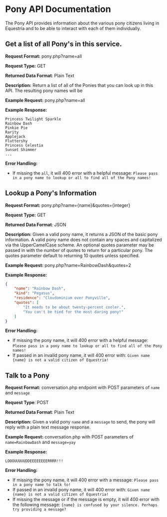 # Pony API Documentation
The Pony API provides information about the various pony citizens living in Equestria and to be able to interact with each of them individually.

## Get a list of all Pony's in this service.
**Request Format:** pony.php?name=all

**Request Type:** GET

**Returned Data Format**: Plain Text

**Description:** Return a list of all of the Ponies that you can look up in this API.
The resulting pony names will be

**Example Request:** pony.php?name=all

**Example Response:**
```
Princess Twilight Sparkle
Rainbow Dash
Pinkie Pie
Rarity
Applejack
Fluttershy
Princess Celestia
Sunset Shimmer
...
```

**Error Handling:**
- If missing the `all`, it will 400 error with a helpful message: `Please pass in a pony name to lookup or all to find all of the Pony names!`

## Lookup a Pony's Information
**Request Format:** pony.php?name={name}&quotes={integer}

**Request Type:** GET

**Returned Data Format**: JSON

**Description:** Given a valid pony name, it returns a JSON of the basic pony information. A valid pony name does not contain any spaces and capitalized via the UpperCamelCase scheme. An optional quotes parameter may be passed in with the number of quotes to return for a particular pony. The quotes parameter default to returning 10 quotes unless specified.

**Example Request:** pony.php?name=RainbowDash&quotes=2

**Example Response:**
```json
{
    "name": "Rainbow Dash",
    "kind": "Pegasus",
    "residence": "Cloudominium over Ponyville",
    "quotes": [
        "It needs to be about twenty-percent cooler.",
        "You can't be tied for the most daring pony!"
    ]
}
```

**Error Handling:**
- If missing the pony name, it will 400 error with a helpful message: `Please pass in a pony name to lookup or all to find all of the Pony names!`
- If passed in an invalid pony name, it will 400 error with: `Given name {name} is not a valid citizen of Equestria!`

## Talk to a Pony
**Request Format:** conversation.php endpoint with POST parameters of `name` and `message`

**Request Type**: POST

**Returned Data Format**: Plain Text

**Description:** Given a valid pony `name` and a `message` to send, the pony will reply with a plain text message response.

**Example Request:** conversation.php with POST parameters of `name=RainbowDash` and `message=yay`

**Example Response:**
```
LOOOUUUUUDDEEEEEEEERRRR!!!
```

**Error Handling:**
- If missing the pony name, it will 400 error with a message: `Please pass in a pony name to talk to!`
- If passed in an invalid pony name, it will 400 error with: `Given name {name} is not a valid citizen of Equestria!`
- If missing the message or if the message is empty, it will 400 error with the following message: `{name} is confused by your silence. Perhaps try providing a message?`
